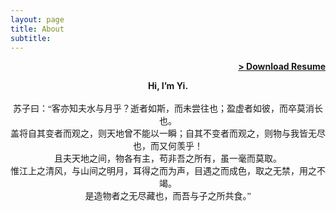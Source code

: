 ```yaml
---
layout: page
title: About
subtitle: 
---
```


<span style="float: right; "><a href="{{ '/assets/resume.pdf' | prepend: site.baseurl }}"><strong>> Download Resume </strong></a> </span>
<br>

<div style="text-align: center;" >
    <span style="font-weight: bold;">
        Hi, I’m Yi. <br>
    </span>
</div> 

<br>

<div style="text-align: center;font-family: KaiTi" >
    <span>
        苏子曰：“客亦知夫水与月乎？逝者如斯，而未尝往也；盈虚者如彼，而卒莫消长也。<br>
        盖将自其变者而观之，则天地曾不能以一瞬；自其不变者而观之，则物与我皆无尽也，而又何羡乎！<br>
        且夫天地之间，物各有主，苟非吾之所有，虽一毫而莫取。<br>
        惟江上之清风，与山间之明月，耳得之而为声，目遇之而成色，取之无禁，用之不竭。<br>
        是造物者之无尽藏也，而吾与子之所共食。”
    </span>
</div> 
<br>